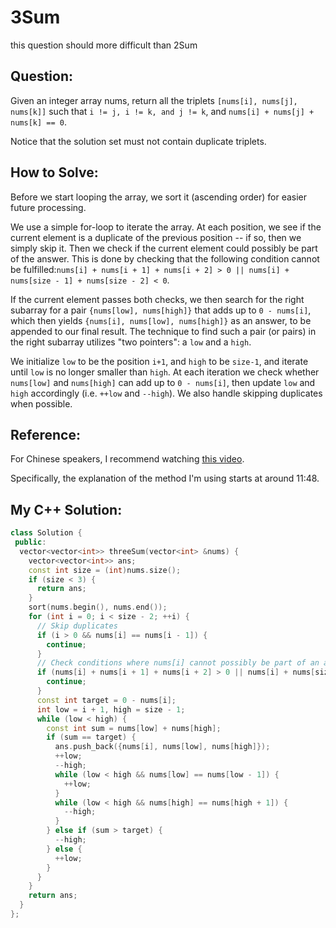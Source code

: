 # 3Sum

this question should more difficult than 2Sum
## Question:
Given an integer array nums, return all the triplets `[nums[i],
nums[j], nums[k]]` such that `i != j, i != k, and j != k`, and
`nums[i] + nums[j] + nums[k] == 0`.

Notice that the solution set must not contain duplicate triplets.

## How to Solve:
Before we start looping the array, we sort it (ascending order) for
easier future processing.

We use a simple for-loop to iterate the array. At each position, we
see if the current element is a duplicate of the previous position --
if so, then we simply skip it. Then we check if the current element
could possibly be part of the answer. This is done by checking that
the following condition cannot be fulfilled:`nums[i] + nums[i + 1] +
nums[i + 2] > 0 || nums[i] + nums[size - 1] + nums[size - 2] < 0`.

If the current element passes both checks, we then search for the
right subarray for a pair `{nums[low], nums[high]}` that adds up to
`0 - nums[i]`, which then yields `{nums[i], nums[low], nums[high]}` as
an answer, to be appended to our final result. The technique to find
such a pair (or pairs) in the right subarray utilizes "two pointers":
a `low` and a `high`.

We initialize `low` to be the position `i+1`, and `high` to be
`size-1`, and iterate until `low` is no longer smaller than `high`. At
each iteration we check whether `nums[low]` and `nums[high]` can add
up to `0 - nums[i]`, then update `low` and `high` accordingly
(i.e. `++low` and `--high`). We also handle skipping duplicates when
possible.

## Reference:
For Chinese speakers, I recommend watching [this video](https://www.youtube.com/watch?v=zQDbMjNsuvY).

Specifically, the explanation of the method I'm using starts at around
11:48.

## My C++ Solution:

```cpp
class Solution {
 public:
  vector<vector<int>> threeSum(vector<int> &nums) {
    vector<vector<int>> ans;
    const int size = (int)nums.size();
    if (size < 3) {
      return ans;
    }
    sort(nums.begin(), nums.end());
    for (int i = 0; i < size - 2; ++i) {
      // Skip duplicates
      if (i > 0 && nums[i] == nums[i - 1]) {
        continue;
      }
      // Check conditions where nums[i] cannot possibly be part of an answer
      if (nums[i] + nums[i + 1] + nums[i + 2] > 0 || nums[i] + nums[size - 1] + nums[size - 2] < 0) {
        continue;
      }
      const int target = 0 - nums[i];
      int low = i + 1, high = size - 1;
      while (low < high) {
        const int sum = nums[low] + nums[high];
        if (sum == target) {
          ans.push_back({nums[i], nums[low], nums[high]});
          ++low;
          --high;
          while (low < high && nums[low] == nums[low - 1]) {
            ++low;
          }
          while (low < high && nums[high] == nums[high + 1]) {
            --high;
          }
        } else if (sum > target) {
          --high;
        } else {
          ++low;
        }
      }
    }
    return ans;
  }
};
```
